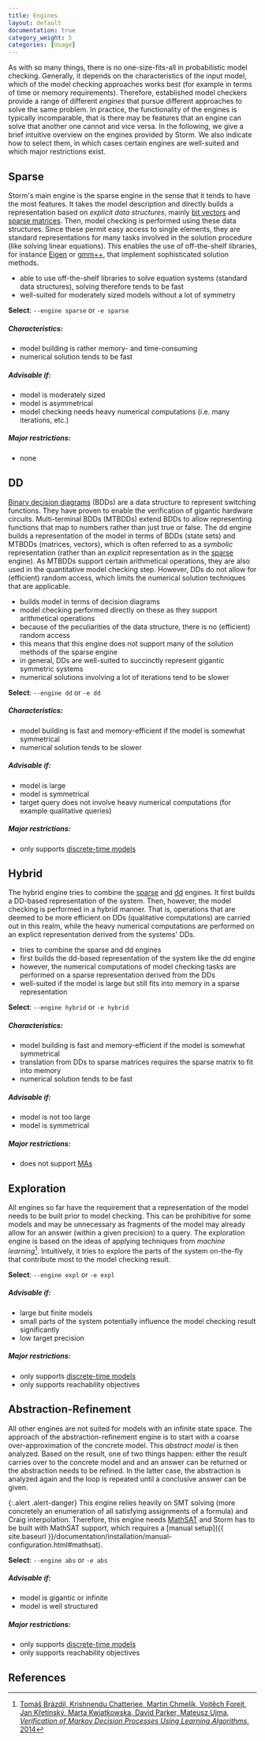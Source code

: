 ```yaml
---
title: Engines
layout: default
documentation: true
category_weight: 5
categories: [Usage]
---
```


As with so many things, there is no one-size-fits-all in probabilistic model checking. Generally, it depends on the characteristics of the input model, which of the model checking approaches works best (for example in terms of time or memory requirements). Therefore, established model checkers provide a range of different *engines* that pursue different approaches to solve the same problem. In practice, the functionality of the engines is typically incomparable, that is there may be features that an engine can solve that another one cannot and vice versa. In the following, we give a brief intuitive overview on the engines provided by Storm. We also indicate how to select them, in which cases certain engines are well-suited and which major restrictions exist.

## Sparse

Storm's main engine is the sparse engine in the sense that it tends to have the most features. It takes the model description and directly builds a representation based on *explicit data structures*, mainly [bit vectors](https://en.wikipedia.org/wiki/Bit_array) and [sparse matrices](https://en.wikipedia.org/wiki/Sparse_matrix). Then, model checking is performed using these data structures. Since these permit easy access to single elements, they are standard representations for many tasks involved in the solution procedure (like solving linear equations). This enables the use of off-the-shelf libraries, for instance [Eigen](http://eigen.tuxfamily.org/) or [gmm++](http://download.gna.org/getfem/html/homepage/gmm/), that implement sophisticated solution methods.

- able to use off-the-shelf libraries to solve equation systems (standard data structures), solving therefore tends to be fast
- well-suited for moderately sized models without a lot of symmetry

**Select**: `--engine sparse` or `-e sparse`

##### **Characteristics**:
- model building is rather memory- and time-consuming
- numerical solution tends to be fast

##### **Advisable if**:
- model is moderately sized
- model is asymmetrical
- model checking needs heavy numerical computations (i.e. many iterations, etc.)

##### **Major restrictions**:
- none

## DD

[Binary decision diagrams](https://en.wikipedia.org/wiki/Binary_decision_diagram) (BDDs) are a data structure to represent switching functions. They have proven to enable the verification of gigantic hardware circuits. Multi-terminal BDDs (MTBDDs) extend BDDs to allow representing functions that map to numbers rather than just true or false. The dd engine builds a representation of the model in terms of BDDs (state sets) and MTBDDs (matrices, vectors), which is often referred to as a *symbolic* representation (rather than an *explicit* representation as in the [sparse](#sparse) engine). As MTBDDs support certain arithmetical operations, they are also used in the quantitative model checking step. However, DDs do not allow for (efficient) random access, which limits the numerical solution techniques that are applicable.

- builds model in terms of decision diagrams
- model checking performed directly on these as they support arithmetical operations
- because of the peculiarities of the data structure, there is no (efficient) random access
- this means that this engine does not support many of the solution methods of the sparse engine
- in general, DDs are well-suited to succinctly represent gigantic symmetric systems
- numerical solutions involving a lot of iterations tend to be slower

**Select**: `--engine dd` or `-e dd`

##### **Characteristics**:
- model building is fast and memory-efficient if the model is somewhat symmetrical
- numerical solution tends to be slower

##### **Advisable if**:
- model is large
- model is symmetrical
- target query does not involve heavy numerical computations (for example qualitative queries)

##### **Major restrictions**:
- only supports [discrete-time models](models.html)

## Hybrid

The hybrid engine tries to combine the [sparse](#sparse) and [dd](#dd) engines. It first builds a DD-based representation of the system. Then, however, the model checking is performed in a hybrid manner. That is, operations that are deemed to be more efficient on DDs (qualitative computations) are carried out in this realm, while the heavy numerical computations are performed on an explicit representation derived from the systems' DDs.

- tries to combine the sparse and dd engines
- first builds the dd-based representation of the system like the dd engine
- however, the numerical computations of model checking tasks are performed on a sparse representation derived from the DDs
- well-suited if the model is large but still fits into memory in a sparse representation

**Select**: `--engine hybrid` or `-e hybrid`

##### **Characteristics**:
- model building is fast and memory-efficient if the model is somewhat symmetrical
- translation from DDs to sparse matrices requires the sparse matrix to fit into memory
- numerical solution tends to be fast

##### **Advisable if**:
- model is not too large
- model is symmetrical

##### **Major restrictions**:
- does not support [MAs](models.html#markov-automata)

## Exploration

All engines so far have the requirement that a representation of the model needs to be built prior to model checking. This can be prohibitive for some models and may be unnecessary as fragments of the model may already allow for an answer (within a given precision) to a query. The exploration engine is based on the ideas of applying techniques from *machine learning*[^1]. Intuitively, it tries to explore the parts of the system on-the-fly that contribute most to the model checking result.

**Select**: `--engine expl` or `-e expl`

##### **Advisable if**:
- large but finite models
- small parts of the system potentially influence the model checking result significantly
- low target precision

##### **Major restrictions**:
- only supports [discrete-time models](models.html)
- only supports reachability objectives

## Abstraction-Refinement

All other engines are not suited for models with an infinite state space. The approach of the abstraction-refinement engine is to start with a coarse over-approximation of the concrete model. This *abstract model* is then analyzed. Based on the result, one of two things happen: either the result carries over to the concrete model and and an answer can be returned or the abstraction needs to be refined. In the latter case, the abstraction is analyzed again and the loop is repeated until a conclusive answer can be given.

{:.alert .alert-danger}
This engine relies heavily on SMT solving (more concretely an enumeration of all satisfying assignments of a formula) and Craig interpolation. Therefore, this engine needs [MathSAT](http://mathsat.fbk.eu/) and Storm has to be built with MathSAT support, which requires a [manual setup]({{ site.baseurl }}/documentation/installation/manual-configuration.html#mathsat).

**Select**: `--engine abs` or `-e abs`

##### **Advisable if**:
- model is gigantic or infinite
- model is well structured

##### **Major restrictions**:
- only supports [discrete-time models](models.html)
- only supports reachability objectives

## References

[^1]: [Tomáš Brázdil, Krishnendu Chatterjee, Martin Chmelík, Vojtěch Forejt, Jan Křetínský, Marta Kwiatkowska, David Parker, Mateusz Ujma, *Verification of Markov Decision Processes Using Learning Algorithms*, 2014](https://link.springer.com/chapter/10.1007/978-3-319-11936-6_8)
